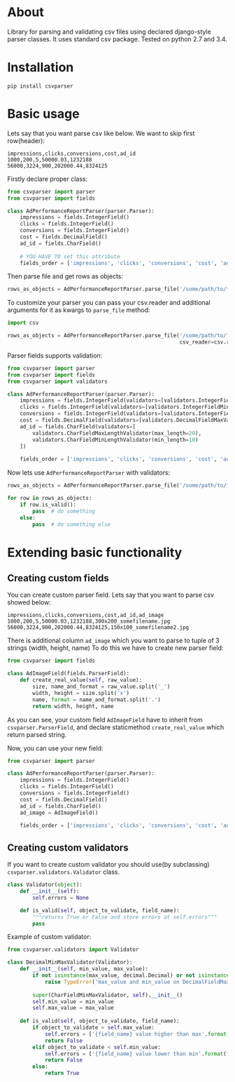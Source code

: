# About
Library for parsing and validating csv files using declared django-style parser classes.
It uses standard csv package. Tested on python 2.7 and 3.4.

# Installation
`pip install csvparser`

# Basic usage
Lets say that you want parse csv like below. We want to skip first row(header):

```
impressions,clicks,conversions,cost,ad_id
1000,200,5,50000.03,1232188
56000,3224,900,202000.44,8324125
```

Firstly declare proper class:

```python
from csvparser import parser
from csvparser import fields

class AdPerformanceReportParser(parser.Parser):
    impressions = fields.IntegerField()
    clicks = fields.IntegerField()
    conversions = fields.IntegerField()
    cost = fields.DecimalField()
    ad_id = fields.CharField()
    
    # YOU HAVE TO set this attribute
    fields_order = ['impressions', 'clicks', 'conversions', 'cost', 'ad_id']
```

Then parse file and get rows as objects:

```python
rows_as_objects = AdPerformanceReportParser.parse_file('/some/path/to/file', start_from_line=2)  # parse_file returns iterator 
```

To customize your parser you can pass your csv.reader and additional arguments for it as kwargs to `parse_file` method:
```python
import csv

rows_as_objects = AdPerformanceReportParser.parse_file('/some/path/to/file', start_from_line=2,
                                                       csv_reader=csv.reader, delimiter=';', quotechar='|') 
```

Parser fields supports validation:
```python
from csvparser import parser
from csvparser import fields
from csvparser import validators

class AdPerformanceReportParser(parser.Parser):
    impressions = fields.IntegerField(validators=[validators.IntegerFieldMinValidator(min_value=0)])
    clicks = fields.IntegerField(validators=[validators.IntegerFieldMinValidator(min_value=0)])
    conversions = fields.IntegerField(validators=[validators.IntegerFieldMinValidator(min_value=0)])
    cost = fields.DecimalField(validators=[validators.DecimalFieldMaxValidator(max_value=decimal.Decimal('5000000.00')),])
    ad_id = fields.CharField(validators=[
        validators.CharFieldMaxLengthValidator(max_length=20),
        validators.CharFieldMinLengthValidator(min_length=10)
    ])
    
    fields_order = ['impressions', 'clicks', 'conversions', 'cost', 'ad_id']
```

Now lets use `AdPerformanceReportParser` with validators:
```python
rows_as_objects = AdPerformanceReportParser.parse_file('/some/path/to/file', start_from_line=2)

for row in rows_as_objects:
    if row.is_valid():
        pass  # do something
    else:
        pass  # do something else
```

# Extending basic functionality

## Creating custom fields

You can create custom parser field. Lets say that you want to parse csv showed below:
```
impressions,clicks,conversions,cost,ad_id,ad_image
1000,200,5,50000.03,1232188,300x200_somefilename.jpg
56000,3224,900,202000.44,8324125,150x100_somefilename2.jpg
```

There is additional column `ad_image` which you want to parse to tuple of 3 strings (width, height, name)
To do this we have to create new parser field:
```python
from csvparser import fields

class AdImageField(fields.ParserField):
    def create_real_value(self, raw_value):
        size, name_and_format = raw_value.split('_')
        width, height = size.split('x')
        name, format = name_and_format.split('.')
        return width, height, name
```

As you can see, your custom field `AdImageField` have to inherit from `csvparser.ParserField`,
and declare staticmethod `create_real_value` which return parsed string.

Now, you can use your new field:
```python
from csvparser import parser

class AdPerformanceReportParser(parser.Parser):
    impressions = fields.IntegerField()
    clicks = fields.IntegerField()
    conversions = fields.IntegerField()
    cost = fields.DecimalField()
    ad_id = fields.CharField()
    ad_image = AdImageField()
    
    fields_order = ['impressions', 'clicks', 'conversions', 'cost', 'ad_id', 'ad_image']
```

## Creating custom validators
If you want to create custom validator you should use(by subclassing) `csvparser.validators.Validator` class.

```python
class Validator(object):
    def __init__(self):
        self.errors = None

    def is_valid(self, object_to_validate, field_name):
        """returns True or False and store errors at self.errors"""
        pass
```

Example of custom validator:

```python
from csvparser.validators import Validator

class DecimalMinMaxValidator(Validator):
    def __init__(self, min_value, max_value):
        if not isinstance(max_value, decimal.Decimal) or not isinstance(min_value, decimal.Decimal):
            raise TypeError('max_value and min_value on DecimalFieldMaxValidator has to be decimal')
            
        super(CharFieldMinMaxValidator, self).__init__()
        self.min_value = min_value
        self.max_value = max_value
        
    def is_valid(self, object_to_validate, field_name):
        if object_to_validate > self.max_value:
            self.errors = ['{field_name} value higher than max'.format(field_name=field_name)]
            return False
        elif object_to_validate < self.min_value:
            self.errors = ['{field_name} value lower than min'.format(field_name=field_name)]
            return False
        else:
            return True

```